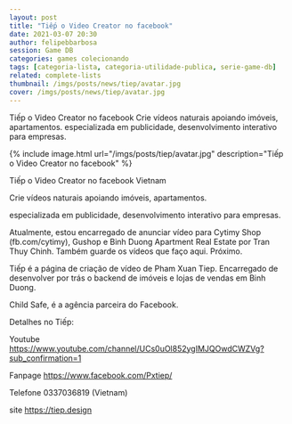 ```yaml
---
layout: post
title: "Tiếp o Video Creator no facebook"
date: 2021-03-07 20:30
author: felipebbarbosa
session: Game DB
categories: games colecionando
tags: [categoria-lista, categoria-utilidade-publica, serie-game-db]
related: complete-lists
thumbnail: /imgs/posts/news/tiep/avatar.jpg
cover: /imgs/posts/news/tiep/avatar.jpg
---
```


Tiếp o Video Creator no facebook Crie vídeos naturais apoiando imóveis, apartamentos. especializada em publicidade, desenvolvimento interativo para empresas.

<!--more-->

{% include image.html 
  url="/imgs/posts/tiep/avatar.jpg" 
  description="Tiếp o Video Creator no facebook" %}

Tiếp o Video Creator no facebook Vietnam

Crie vídeos naturais apoiando imóveis, apartamentos.

especializada em publicidade, desenvolvimento interativo para empresas.

Atualmente, estou encarregado de anunciar vídeo para Cytimy Shop (fb.com/cytimy), Gushop e Binh Duong Apartment Real Estate por Tran Thuy Chinh. Também guarde os vídeos que faço aqui. Próximo.

Tiếp é a página de criação de vídeo de Pham Xuan Tiep. Encarregado de desenvolver por trás o backend de imóveis e lojas de vendas em Binh Duong.

Child Safe, é a agência parceira do Facebook.

Detalhes no Tiếp:

Youtube https://www.youtube.com/channel/UCs0uOl852ygIMJQOwdCWZVg?sub_confirmation=1

Fanpage https://www.facebook.com/Pxtiep/

Telefone 0337036819 (Vietnam)

site https://tiep.design
